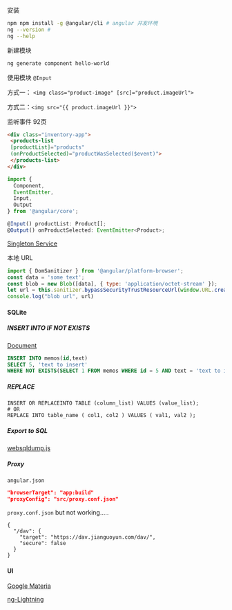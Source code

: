 

安装

```sh
npm npm install -g @angular/cli # angular 开发环境
ng --version #
ng --help
```

新建模块

```sh
ng generate component hello-world
```

使用模块 `@Input`

方式一： `<img class="product-image" [src]="product.imageUrl">`

方式二：`<img src="{{ product.imageUrl }}">`



监听事件 92页

```html
<div class="inventory-app">
 <products-list
 [productList]="products"
 (onProductSelected)="productWasSelected($event)">
 </products-list>
</div>
```

```javascript
import {
  Component,
  EventEmitter,
  Input,
  Output 
} from '@angular/core';

@Input() productList: Product[];
@Output() onProductSelected: EventEmitter<Product>;
```



[Singleton Service](https://angular.io/guide/singleton-services)

本地 URL

```javascript
import { DomSanitizer } from '@angular/platform-browser';
const data = 'some text';
const blob = new Blob([data], { type: 'application/octet-stream' });
let url = this.sanitizer.bypassSecurityTrustResourceUrl(window.URL.createObjectURL(blob))
console.log("blob url", url)
```



#### SQLite

##### INSERT INTO IF NOT EXISTS 

[Document](https://www.tutlane.com/tutorial/sqlite/sqlite-replace-statement)

```sql
INSERT INTO memos(id,text) 
SELECT 5, 'text to insert' 
WHERE NOT EXISTS(SELECT 1 FROM memos WHERE id = 5 AND text = 'text to insert');
```

##### REPLACE

```sqlite
INSERT OR REPLACEINTO TABLE (column_list) VALUES (value_list);
# OR
REPLACE INTO table_name ( col1, col2 ) VALUES ( val1, val2 );
```

##### Export to SQL

[websqldump.js](https://github.com/sdesalas/websqldump)

##### Proxy

`angular.json`

```json
"browserTarget": "app:build"
"proxyConfig": "src/proxy.conf.json"
```

`proxy.conf.json`  but not working.....

```
{
  "/dav": {
    "target": "https://dav.jianguoyun.com/dav/",
    "secure": false
  } 
}
```



####  UI

[Google Materia](https://material.angular.io/)

[ng-Lightning](https://ng-lightning.github.io/ng-lightning/#/)